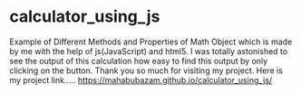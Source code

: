 # calculator_using_js
Example of Different Methods and Properties of Math Object which is made by me with the help of js(JavaScript) and html5. I was totally astonished to see the output of this calculation how easy to find this output by only clicking on the button. Thank you so much for visiting my project. Here is my project link.....
https://mahabubazam.github.io/calculator_using_js/
